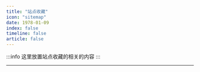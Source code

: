 ```yaml
---
title: "站点收藏"
icon: "sitemap"
date: 1978-01-09
index: false
timeline: false
article: false
---
```


:::info
这里放置站点收藏的相关的内容
:::

--- 
<AutoCatalog />
